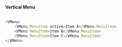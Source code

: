 #### Vertical Menu

```js

<VMenu>
	<VMenu.MenuItem active>Item A</VMenu.MenuItem>
	<VMenu.MenuItem>Item B</VMenu.MenuItem>
	<VMenu.MenuItem>Item C</VMenu.MenuItem>
</VMenu>
```
